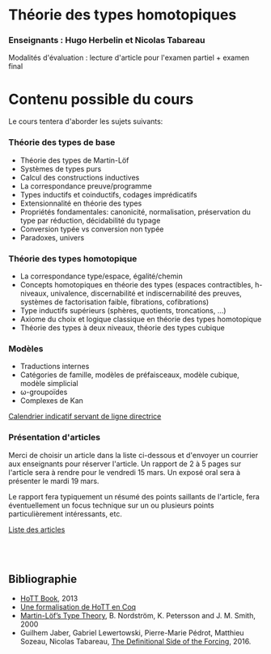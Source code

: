 <h1>Théorie des types homotopiques</h1>

<h3>Enseignants : Hugo Herbelin et Nicolas Tabareau</h2>

Modalités d'évaluation : lecture d'article pour l'examen partiel + examen final

<h1>Contenu possible du cours</h1>

Le cours tentera d'aborder les sujets suivants:

<h3>Théorie des types de base</h3>

<ul>
<li> Théorie des types de Martin-Löf</li>
<li> Systèmes de types purs</li>
<li> Calcul des constructions inductives</li>
<li> La correspondance preuve/programme</li>
<li> Types inductifs et coinductifs, codages imprédicatifs</li>
<li> Extensionnalité en théorie des types</li>
<li> Propriétés fondamentales: canonicité, normalisation, préservation du type par réduction, décidabilité du typage</li>
<li> Conversion typée vs conversion non typée</li>
<li> Paradoxes, univers</li>
</ul>

<h3>Théorie des types homotopique</h3>

<ul>
<li> La correspondance type/espace, égalité/chemin</li>
<li> Concepts homotopiques en théorie des types (espaces contractibles,
  h-niveaux, univalence, discernabilité et indiscernabilité des preuves,
  systèmes de factorisation faible, fibrations, cofibrations)</li>
<li> Type inductifs supérieurs (sphères, quotients, troncations, ...)</li>
<li> Axiome du choix et logique classique en théorie des types homotopique</li>
<li> Théorie des types à deux niveaux, théorie des types cubique</li>
</ul>

<h3>Modèles</h3>

<ul>
<li> Traductions internes</li>
<li> Catégories de famille, modèles de préfaisceaux, modèle cubique, modèle simplicial</li>
<li> ω-groupoïdes</li>
<li> Complexes de Kan</li>
</ul>

<a charset="UTF-8" href="http://htmlpreview.github.com/?https://github.com/tabareau/lmfi_hott/blob/master/plan.html">Calendrier indicatif servant de ligne directrice</a>

<h3>Présentation d'articles</h3>

Merci de choisir un article dans la liste ci-dessous et d'envoyer un
courrier aux enseignants pour réserver l'article. Un rapport de 2 à 5
pages sur l'article sera à rendre pour le vendredi 15 mars. Un exposé
oral sera à présenter le mardi 19 mars.

Le rapport fera typiquement un résumé des points saillants de
l'article, fera éventuellement un focus technique sur un ou plusieurs
points particulièrement intéressants, etc.

<a charset="UTF-8"
href="http://htmlpreview.github.io/?https://github.com/tabareau/lmfi_hott/blob/master/articles.html">
Liste des articles</a>

<br>
<br>
<h2>Bibliographie</h2>
<ul>

<li><a href="https://homotopytypetheory.org/book/">HoTT Book</a>, 2013</li>

<li><a href="https://github.com/HoTT/HoTT">Une formalisation de HoTT en Coq</a></li>

<li><a href="http://www.cse.chalmers.se/~bengt/papers/hlcs.pdf">Martin-Löf’s Type Theory</a>,
B. Nordström, K. Petersson and J. M. Smith, 2000</li>

<li>Guilhem Jaber, Gabriel Lewertowski, Pierre-Marie Pédrot, Matthieu
  Sozeau, Nicolas Tabareau, <a
  href="https://hal.inria.fr/hal-01319066"> The Definitional Side of
  the Forcing</a>, 2016.</li>


</ul>
